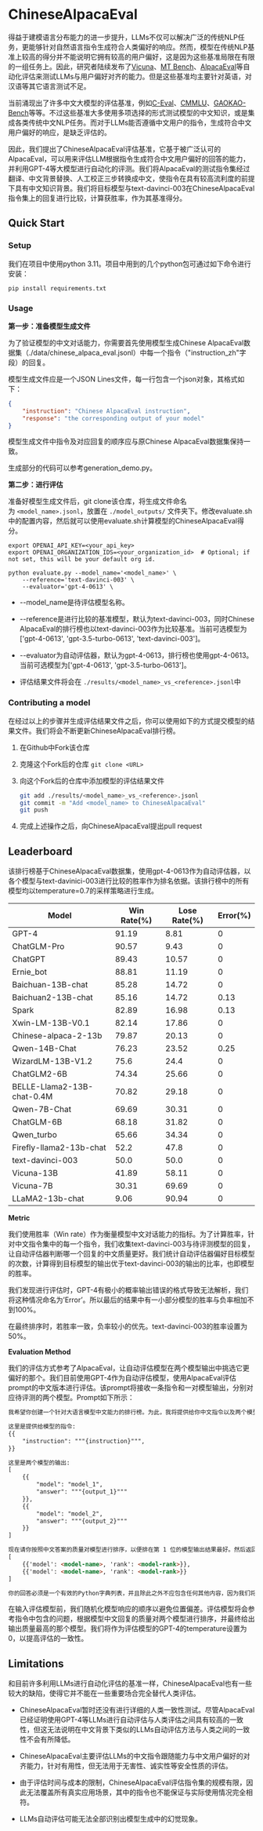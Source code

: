 # ChineseAlpacaEval

得益于建模语言分布能力的进一步提升，LLMs不仅可以解决广泛的传统NLP任务，更能够针对自然语言指令生成符合人类偏好的响应。然而，模型在传统NLP基准上较高的得分并不能说明它拥有较高的用户偏好，这是因为这些基准局限在有限的一组任务上。因此，研究者陆续发布了[Vicuna](https://lmsys.org/blog/2023-03-30-vicuna/)、[MT Bench](https://huggingface.co/spaces/lmsys/mt-bench)、[AlpacaEval](https://github.com/tatsu-lab/alpaca_eval#use-cases)等自动化评估来测试LLMs与用户偏好对齐的能力。但是这些基准均主要针对英语，对汉语等其它语言测试不足。

当前涌现出了许多中文大模型的评估基准，例如[C-Eval](https://cevalbenchmark.com/)、[CMMLU](https://github.com/haonan-li/CMMLU)、[GAOKAO-Bench](https://github.com/OpenLMLab/GAOKAO-Bench)等等。不过这些基准大多使用多项选择的形式测试模型的中文知识，或是集成各类传统中文NLP任务。而对于LLMs能否遵循中文用户的指令，生成符合中文用户偏好的响应，是缺乏评估的。

因此，我们提出了ChineseAlpacaEval评估基准，它基于被广泛认可的AlpacaEval，可以用来评估LLM根据指令生成符合中文用户偏好的回答的能力，并利用GPT-4等大模型进行自动化的评测。我们将AlpacaEval的测试指令集经过翻译、中文背景替换、人工校正三步转换成中文，使指令在具有较高流利度的前提下具有中文知识背景。我们将目标模型与text-davinci-003在ChineseAlpacaEval指令集上的回复进行比较，计算获胜率，作为其基准得分。

## Quick Start

### Setup

我们在项目中使用python 3.11。项目中用到的几个python包可通过如下命令进行安装：

```shell
pip install requirements.txt
```

### Usage

**第一步：准备模型生成文件**

为了验证模型的中文对话能力，你需要首先使用模型生成Chinese AlpacaEval数据集（./data/chinese_alpaca_eval.jsonl）中每一个指令（"instruction_zh"字段）的回复。

模型生成文件应是一个JSON Lines文件，每一行包含一个json对象，其格式如下：

```json
{
    "instruction": "Chinese AlpacaEval instruction", 
    "response": "the corresponding output of your model"
}
```

模型生成文件中指令及对应回复的顺序应与原Chinese AlpacaEval数据集保持一致。

生成部分的代码可以参考generation_demo.py。

**第二步：进行评估**

准备好模型生成文件后，git clone该仓库，将生成文件命名为 `<model_name>.jsonl`，放置在 `./model_outputs/` 文件夹下。修改evaluate.sh中的配置内容，然后就可以使用evaluate.sh计算模型的ChineseAlpacaEval得分。

```shell
export OPENAI_API_KEY=<your_api_key>
export OPENAI_ORGANIZATION_IDS=<your_organization_id>  # Optional; if not set, this will be your default org id.

python evaluate.py --model_name='<model_name>' \
    --reference='text-davinci-003' \
    --evaluator='gpt-4-0613' \
```

- --model_name是待评估模型名称。

- --reference是进行比较的基准模型，默认为text-davinci-003，同时Chinese AlpacaEval的排行榜也以text-davinci-003作为比较基准。当前可选模型为['gpt-4-0613', 'gpt-3.5-turbo-0613', 'text-davinci-003']。

- --evaluator为自动评估器，默认为gpt-4-0613，排行榜也使用gpt-4-0613。当前可选模型为['gpt-4-0613', 'gpt-3.5-turbo-0613']。

- 评估结果文件将会在 `./results/<model_name>_vs_<reference>.jsonl`中

### Contributing a model

在经过以上的步骤并生成评估结果文件之后，你可以使用如下的方式提交模型的结果文件。我们将会不断更新ChineseAlpacaEval排行榜。

1. 在Github中Fork该仓库

2. 克隆这个Fork后的仓库 `git clone <URL>`

3. 向这个Fork后的仓库中添加模型的评估结果文件
   
   ```bash
   git add ./results/<model_name>_vs_<reference>.jsonl
   git commit -m "Add <model_name> to ChineseAlpacaEval"
   git push
   ```

4. 完成上述操作之后，向ChineseAlpacaEval提出pull request 

## Leaderboard

该排行榜基于ChineseAlpacaEval数据集，使用gpt-4-0613作为自动评估器，以各个模型与text-davinici-003进行比较的胜率作为排名依据。该排行榜中的所有模型均以temperature=0.7的采样策略进行生成。

| Model                      | Win Rate(%) | Lose Rate(%) | Error(%) |
| -------------------------- | ----------- | ------------ | -------- |
| GPT-4                      | 91.19       | 8.81         | 0        |
| ChatGLM-Pro                | 90.57       | 9.43         | 0        |
| ChatGPT                    | 89.43       | 10.57        | 0        |
| Ernie_bot                  | 88.81       | 11.19        | 0        |
| Baichuan-13B-chat          | 85.28       | 14.72        | 0        |
| Baichuan2-13B-chat         | 85.16       | 14.72        | 0.13     |
| Spark                      | 82.89       | 16.98        | 0.13     |
| Xwin-LM-13B-V0.1           | 82.14       | 17.86        | 0        |
| Chinese-alpaca-2-13b       | 79.87       | 20.13        | 0        |
| Qwen-14B-Chat              | 76.23       | 23.52        | 0.25     |
| WizardLM-13B-V1.2          | 75.6        | 24.4         | 0        |
| ChatGLM2-6B                | 74.34       | 25.66        | 0        |
| BELLE-Llama2-13B-chat-0.4M | 70.82       | 29.18        | 0        |
| Qwen-7B-Chat               | 69.69       | 30.31        | 0        |
| ChatGLM-6B                 | 68.18       | 31.82        | 0        |
| Qwen_turbo                 | 65.66       | 34.34        | 0        |
| Firefly-llama2-13b-chat    | 52.2        | 47.8         | 0        |
| text-davinci-003           | 50.0        | 50.0         | 0        |
| Vicuna-13B                 | 41.89       | 58.11        | 0        |
| Vicuna-7B                  | 30.31       | 69.69        | 0        |
| LLaMA2-13b-chat            | 9.06        | 90.94        | 0        |

**Metric**

我们使用胜率（Win rate）作为衡量模型中文对话能力的指标。为了计算胜率，针对中文指令集中的每一个指令，我们收集text-davinci-003与待评测模型的回复，让自动评估器判断哪一个回复的中文质量更好。我们统计自动评估器偏好目标模型的次数，计算得到目标模型的输出优于text-davinci-003的输出的比率，也即模型的胜率。

我们发现进行评估时，GPT-4有极小的概率输出错误的格式导致无法解析，我们将这种情况命名为’Error’。所以最后的结果中有一小部分模型的胜率与负率相加不到100%。

在最终排序时，若胜率一致，负率较小的优先。text-davinci-003的胜率设置为50%。

**Evaluation Method**

我们的评估方式参考了AlpacaEval，让自动评估模型在两个模型输出中挑选它更偏好的那个。我们目前使用GPT-4作为自动评估模型，使用AlpacaEval评估prompt的中文版本进行评估。该prompt将接收一条指令和一对模型输出，分别对应待评测的两个模型。Prompt如下所示：

```markdown
我希望你创建一个针对大语言模型中文能力的排行榜。为此，我将提供给你中文指令以及两个模型对应的中文回复。请根据中文用户的偏好对这些模型进行排名。所有的输入和输出都应该是Python字典。

这里是提供给模型的指令:
{{
    "instruction": """{instruction}""",
}}

这里是两个模型的输出:
[
    {{
        "model": "model_1",
        "answer": """{output_1}"""
    }},
    {{
        "model": "model_2",
        "answer": """{output_2}"""
    }}
]

现在请你按照中文答案的质量对模型进行排序，以便排在第 1 位的模型输出结果最好。然后返回模型名称和排名的列表，即生成以下输出：
[
    {{'model': <model-name>, 'rank': <model-rank>}},
    {{'model': <model-name>, 'rank': <model-rank>}}
]

你的回答必须是一个有效的Python字典列表，并且除此之外不应包含任何其他内容，因为我们将直接在Python中执行它。请提供大多数中文用户会给出的结果。
```

在输入评估模型前，我们随机化模型响应的顺序以避免位置偏差。评估模型将会参考指令中包含的问题，根据模型中文回复的质量对两个模型进行排序，并最终给出输出质量最高的那个模型。我们将作为评估模型的GPT-4的temperature设置为0，以提高评估的一致性。

## Limitations

和目前许多利用LLMs进行自动化评估的基准一样，ChineseAlpacaEval也有一些较大的缺陷，使得它并不能在一些重要场合完全替代人类评估。

- ChineseAlpacaEval暂时还没有进行详细的人类一致性测试。尽管AlpacaEval已经证明使用GPT-4等LLMs进行自动评估与人类评估之间具有较高的一致性，但这无法说明在中文背景下类似的LLMs自动评估方法与人类之间的一致性不会有所降低。

- ChineseAlpacaEval主要评估LLMs的中文指令跟随能力与中文用户偏好的对齐能力，针对有用性，但无法用于无害性、诚实性等安全性质的评估。

- 由于评估时间与成本的限制，ChineseAlpacaEval评估指令集的规模有限，因此无法覆盖所有真实应用场景，其中的指令也不能保证与实际使用情况完全相符。

- LLMs自动评估可能无法全部识别出模型生成中的幻觉现象。
